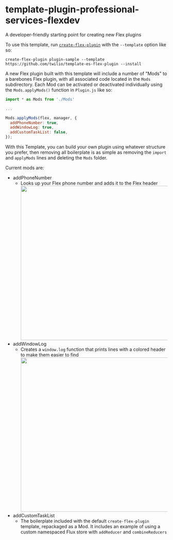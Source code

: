 # template-plugin-professional-services-flexdev
A developer-friendly starting point for creating new Flex plugins

To use this template, run [`create-flex-plugin`](https://github.com/twilio/flex-plugin-builder/tree/master/packages/create-flex-plugin) with the `--template` option like so:
```
create-flex-plugin plugin-sample --template https://github.com/twilio/template-es-flex-plugin --install
```

A new Flex plugin built with this template will include a number of "Mods" to a barebones Flex plugin, with all associated code located in the `Mods` subdirectory. Each Mod can be activated or deactivated individually using the `Mods.applyMods()` function in `Plugin.js` like so:

```javascript
import * as Mods from './Mods'

...

Mods.applyMods(flex, manager, {
  addPhoneNumber: true,
  addWindowLog: true,
  addCustomTaskList: false,
});
```

With this Template, you can build your own plugin using whatever structure you prefer, then removing all boilerplate is as simple as removing the `import` and `applyMods` lines and deleting the `Mods` folder.

Current mods are: 
- addPhoneNumber
  - Looks up your Flex phone number and adds it to the Flex header
    <img src="https://github.com/twilio/template-es-flex-plugin/blob/media/addPhoneNumber.png" width="480">
- addWindowLog
  - Creates a `window.log` function that prints lines with a colored header to make them easier to find
    <img src="https://github.com/twilio/template-es-flex-plugin/blob/media/addWindowLog.png" width="480">
- addCustomTaskList
  - The boilerplate included with the default `create-flex-plugin` template, repackaged as a Mod. It includes an example of using a custom namespaced Flux store with `addReducer` and `combineReducers`
